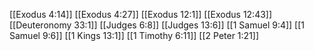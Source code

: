 [[Exodus 4:14]]
[[Exodus 4:27]]
[[Exodus 12:1]]
[[Exodus 12:43]]
[[Deuteronomy 33:1]]
[[Judges 6:8]]
[[Judges 13:6]]
[[1 Samuel 9:4]]
[[1 Samuel 9:6]]
[[1 Kings 13:1]]
[[1 Timothy 6:11]]
[[2 Peter 1:21]]
